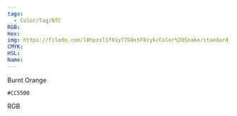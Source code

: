 ```yaml
---
tags:
  - Color/Tag/NTC
RGB:
Hex:
img: https://filedn.com/l0hpzxl1f01yT7GHxtF8cyk/Color%20Snake/standard_csv_to_svg/%23/CC5500.svg
CMYK:
HSL:
Name:
---
```

Burnt Orange
```palette
#CC5500
```
RGB
